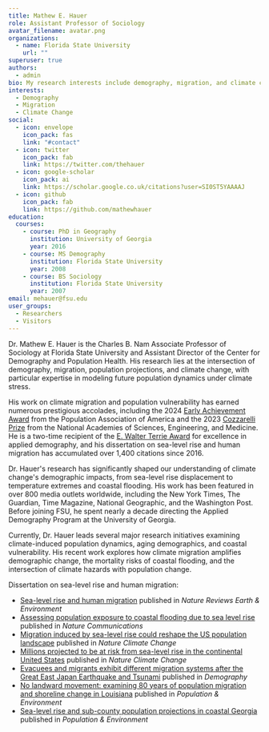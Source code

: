```yaml
---
title: Mathew E. Hauer
role: Assistant Professor of Sociology
avatar_filename: avatar.png
organizations:
  - name: Florida State University
    url: ""
superuser: true
authors:
  - admin
bio: My research interests include demography, migration, and climate change.
interests:
  - Demography
  - Migration
  - Climate Change
social:
  - icon: envelope
    icon_pack: fas
    link: "#contact"
  - icon: twitter
    icon_pack: fab
    link: https://twitter.com/thehauer
  - icon: google-scholar
    icon_pack: ai
    link: https://scholar.google.co.uk/citations?user=SI0ST5YAAAAJ
  - icon: github
    icon_pack: fab
    link: https://github.com/mathewhauer
education:
  courses:
    - course: PhD in Geography
      institution: University of Georgia
      year: 2016
    - course: MS Demography
      institution: Florida State University
      year: 2008
    - course: BS Sociology
      institution: Florida State University
      year: 2007
email: mehauer@fsu.edu
user_groups:
  - Researchers
  - Visitors
---
```

Dr. Mathew E. Hauer is the Charles B. Nam Associate Professor of Sociology at Florida State University and Assistant Director of the Center for Demography and Population Health. His research lies at the intersection of demography, migration, population projections, and climate change, with particular expertise in modeling future population dynamics under climate stress.

His work on climate migration and population vulnerability has earned numerous prestigious accolades, including the 2024 [Early Achievement Award](https://www.populationassociation.org/about/annual-awards/early-achievement-award#:~:text=The%20Early%20Achievement%20award%20recognizes,scholars%20who%20received%20their%20Ph.) from the Population Association of America and the 2023 [Cozzarelli Prize](http://www.nasonline.org/news-and-multimedia/news/pnas-cozzarelli-2022.html) from the National Academies of Sciences, Engineering, and Medicine. He is a two-time recipient of the [E. Walter Terrie Award](https://www.sda-demography.org/Terrie-Award) for excellence in applied demography, and his dissertation on sea-level rise and human migration has accumulated over 1,400 citations since 2016.

Dr. Hauer's research has significantly shaped our understanding of climate change's demographic impacts, from sea-level rise displacement to temperature extremes and coastal flooding. His work has been featured in over 800 media outlets worldwide, including the New York Times, The Guardian, Time Magazine, National Geographic, and the Washington Post. Before joining FSU, he spent nearly a decade directing the Applied Demography Program at the University of Georgia.

Currently, Dr. Hauer leads several major research initiatives examining climate-induced population dynamics, aging demographics, and coastal vulnerability. His recent work explores how climate migration amplifies demographic change, the mortality risks of coastal flooding, and the intersection of climate hazards with population change.

Dissertation on sea-level rise and human migration:  
- [Sea-level rise and human migration](https://www.nature.com/articles/s43017-019-0002-9) published in *Nature Reviews Earth & Environment*  
- [Assessing population exposure to coastal flooding due to sea level rise](https://www.nature.com/articles/s41467-021-27260-1) published in *Nature Communications*  
- [Migration induced by sea-level rise could reshape the US population landscape](https://www.nature.com/articles/nclimate3271) published in *Nature Climate Change*  
- [Millions projected to be at risk from sea-level rise in the continental United States](https://www.nature.com/articles/nclimate2961) published in *Nature Climate Change*  
- [Evacuees and migrants exhibit different migration systems after the Great East Japan Earthquake and Tsunami](https://read.dukeupress.edu/demography/article/57/4/1437/168106/Evacuees-and-Migrants-Exhibit-Different-Migration) published in *Demography*  
- [No landward movement: examining 80 years of population migration and shoreline change in Louisiana](https://link.springer.com/article/10.1007/s11111-019-00315-8) published in *Population & Environment*  
- [Sea-level rise and sub-county population projections in coastal Georgia](https://link.springer.com/article/10.1007/s11111-015-0233-8) published in *Population & Environment*






